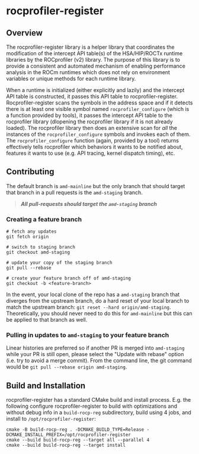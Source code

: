 # rocprofiler-register

## Overview

The rocprofiler-register library is a helper library that coordinates the modification of the intercept API table(s) of the HSA/HIP/ROCTx 
runtime libraries by the ROCprofiler (v2) library. The purpose of this library is to provide a consistent and automated mechanism 
of enabling performance analysis in the ROCm runtimes which does not rely on environment variables or unique methods for each runtime
library. 

When a runtime is initialized (either explicitly and lazily) and the intercept API table is constructed, it passes this API table to
rocprofiler-register. Rocprofiler-register scans the symbols in the address space and if it detects there is at least one visible symbol named 
`rocprofiler_configure` (which is a function provided by tools), it passes the intercept API table to the rocprofiler library (dlopening 
the rocprofiler library if it is not already loaded). The rocprofiler library then does an extensive scan for _all_ the instances of
the `rocprofiler_configure` symbols and invokes each of them. The `rocprofiler_configure` function (again, provided by a tool) returns
effectively tells rocprofiler which behaviors it wants to be notified about, features it wants to use (e.g. API tracing, kernel dispatch timing),
etc. 

## Contributing

The default branch is `amd-mainline` but the only branch that should target that branch in a pull requests is the `amd-staging` branch.

> _**All pull-requests should target the `amd-staging` branch**_

### Creating a feature branch

```console
# fetch any updates 
git fetch origin

# switch to staging branch
git checkout amd-staging

# update your copy of the staging branch
git pull --rebase

# create your feature branch off of amd-staging
git checkout -b <feature-branch>
```

In the event, your local clone of the repo has a `amd-staging` branch that diverges from the upstream branch,
do a hard reset of your local branch to match the upstream branch: `git reset --hard origin/amd-staging`.
Theoretically, you should never need to do this for `amd-mainline` but this can be applied to that
branch as well.

### Pulling in updates to `amd-staging` to your feature branch

Linear histories are preferred so if another PR is merged into `amd-staging` while your PR is still open, please 
select the "Update with rebase" option (i.e. try to avoid a merge commit). From the command line, the git command
would be `git pull --rebase origin amd-staging`.

## Build and Installation

rocprofiler-register has a standard CMake build and install process. E.g. the following configure
rocprofiler-register to build with optimizations and without debug info in a `build-rocp-reg` subdirectory, 
build using 4 jobs, and install to `/opt/rocprofiler-register`:

```console
cmake -B build-rocp-reg . -DCMAKE_BUILD_TYPE=Release -DCMAKE_INSTALL_PREFIX=/opt/rocprofiler-register 
cmake --build build-rocp-reg --target all --parallel 4
cmake --build build-rocp-reg --target install
```

